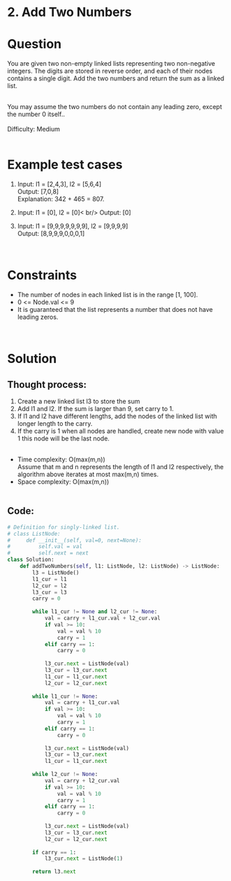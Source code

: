 # **2. Add Two Numbers**

# Question

You are given two non-empty linked lists representing two non-negative integers. The digits are stored in reverse order, and each of their nodes contains a single digit. Add the two numbers and return the sum as a linked list.<br/> <br/>

You may assume the two numbers do not contain any leading zero, except the number 0 itself..<br/>
<br/>
Difficulty: Medium
<br/><br/>

# Example test cases
1. Input: l1 = [2,4,3], l2 = [5,6,4] <br/>
Output: [7,0,8] <br/>
Explanation: 342 + 465 = 807.
   
2. Input: l1 = [0], l2 = [0]< br/>
Output: [0]

3. Input: l1 = [9,9,9,9,9,9,9], l2 = [9,9,9,9] <br/>
Output: [8,9,9,9,0,0,0,1]
<br/>

# Constraints
- The number of nodes in each linked list is in the range [1, 100].
- 0 <= Node.val <= 9
- It is guaranteed that the list represents a number that does not have leading zeros.

<br/>

# Solution
## Thought process:
1. Create a new linked list l3 to store the sum
2. Add l1 and l2. If the sum is larger than 9, set carry to 1.
3. If l1 and l2 have different lengths, add the nodes of the linked list with longer length to the carry.
4. If the carry is 1 when all nodes are handled, create new node with value 1 this node will be the last node.
<br/><br/>
- Time complexity: O(max(m,n)) <br/>
  Assume that m and n represents the length of l1 and l2 respectively, the algorithm above iterates at most max(m,n) times.
- Space complexity: O(max(m,n))
<br/><br/>

## Code:
```python
# Definition for singly-linked list.
# class ListNode:
#     def __init__(self, val=0, next=None):
#         self.val = val
#         self.next = next
class Solution:
    def addTwoNumbers(self, l1: ListNode, l2: ListNode) -> ListNode:
        l3 = ListNode()
        l1_cur = l1
        l2_cur = l2
        l3_cur = l3
        carry = 0
        
        while l1_cur != None and l2_cur != None:
            val = carry + l1_cur.val + l2_cur.val
            if val >= 10:
                val = val % 10
                carry = 1
            elif carry == 1:
                carry = 0
            
            l3_cur.next = ListNode(val)
            l3_cur = l3_cur.next
            l1_cur = l1_cur.next
            l2_cur = l2_cur.next
        
        while l1_cur != None:
            val = carry + l1_cur.val
            if val >= 10:
                val = val % 10
                carry = 1
            elif carry == 1:
                carry = 0
            
            l3_cur.next = ListNode(val)
            l3_cur = l3_cur.next
            l1_cur = l1_cur.next
            
        while l2_cur != None:
            val = carry + l2_cur.val
            if val >= 10:
                val = val % 10
                carry = 1
            elif carry == 1:
                carry = 0
            
            l3_cur.next = ListNode(val)
            l3_cur = l3_cur.next
            l2_cur = l2_cur.next
            
        if carry == 1:
            l3_cur.next = ListNode(1)
        
        return l3.next
```